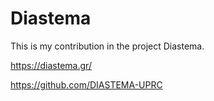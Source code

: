 # Diastema
This is my contribution in the project Diastema.

https://diastema.gr/

https://github.com/DIASTEMA-UPRC
